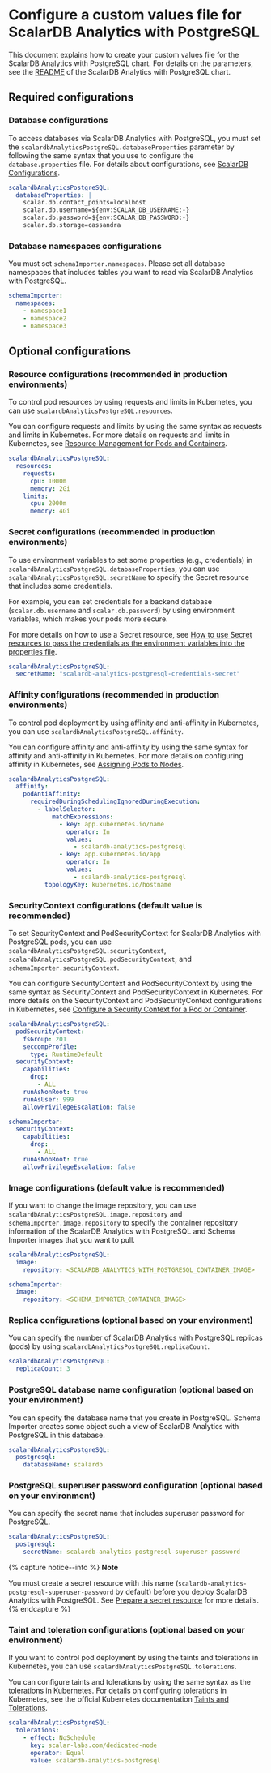 # Configure a custom values file for ScalarDB Analytics with PostgreSQL

This document explains how to create your custom values file for the ScalarDB Analytics with PostgreSQL chart. For details on the parameters, see the [README](https://github.com/scalar-labs/helm-charts/blob/main/charts/scalardb-analytics-postgresql/README.md) of the ScalarDB Analytics with PostgreSQL chart.

## Required configurations

### Database configurations

To access databases via ScalarDB Analytics with PostgreSQL, you must set the `scalardbAnalyticsPostgreSQL.databaseProperties` parameter by following the same syntax that you use to configure the `database.properties` file. For details about configurations, see [ScalarDB Configurations](https://github.com/scalar-labs/scalardb/blob/master/docs/configurations.md).

```yaml
scalardbAnalyticsPostgreSQL:
  databaseProperties: |
    scalar.db.contact_points=localhost
    scalar.db.username=${env:SCALAR_DB_USERNAME:-}
    scalar.db.password=${env:SCALAR_DB_PASSWORD:-}
    scalar.db.storage=cassandra
```

### Database namespaces configurations

You must set `schemaImporter.namespaces`. Please set all database namespaces that includes tables you want to read via ScalarDB Analytics with PostgreSQL.

```yaml
schemaImporter:
  namespaces:
    - namespace1
    - namespace2
    - namespace3
```

## Optional configurations

### Resource configurations (recommended in production environments)

To control pod resources by using requests and limits in Kubernetes, you can use `scalardbAnalyticsPostgreSQL.resources`.

You can configure requests and limits by using the same syntax as requests and limits in Kubernetes. For more details on requests and limits in Kubernetes, see [Resource Management for Pods and Containers](https://kubernetes.io/docs/concepts/configuration/manage-resources-containers/).

```yaml
scalardbAnalyticsPostgreSQL:
  resources:
    requests:
      cpu: 1000m
      memory: 2Gi
    limits:
      cpu: 2000m
      memory: 4Gi
```

### Secret configurations (recommended in production environments)

To use environment variables to set some properties (e.g., credentials) in `scalardbAnalyticsPostgreSQL.databaseProperties`, you can use `scalardbAnalyticsPostgreSQL.secretName` to specify the Secret resource that includes some credentials.

For example, you can set credentials for a backend database (`scalar.db.username` and `scalar.db.password`) by using environment variables, which makes your pods more secure.

For more details on how to use a Secret resource, see [How to use Secret resources to pass the credentials as the environment variables into the properties file](./use-secret-for-credentials.md).

```yaml
scalardbAnalyticsPostgreSQL:
  secretName: "scalardb-analytics-postgresql-credentials-secret"
```

### Affinity configurations (recommended in production environments)

To control pod deployment by using affinity and anti-affinity in Kubernetes, you can use `scalardbAnalyticsPostgreSQL.affinity`.

You can configure affinity and anti-affinity by using the same syntax for affinity and anti-affinity in Kubernetes. For more details on configuring affinity in Kubernetes, see [Assigning Pods to Nodes](https://kubernetes.io/docs/concepts/scheduling-eviction/assign-pod-node/).

```yaml
scalardbAnalyticsPostgreSQL:
  affinity:
    podAntiAffinity:
      requiredDuringSchedulingIgnoredDuringExecution:
        - labelSelector:
            matchExpressions:
              - key: app.kubernetes.io/name
                operator: In
                values:
                  - scalardb-analytics-postgresql
              - key: app.kubernetes.io/app
                operator: In
                values:
                  - scalardb-analytics-postgresql
          topologyKey: kubernetes.io/hostname
```

### SecurityContext configurations (default value is recommended)

To set SecurityContext and PodSecurityContext for ScalarDB Analytics with PostgreSQL pods, you can use `scalardbAnalyticsPostgreSQL.securityContext`, `scalardbAnalyticsPostgreSQL.podSecurityContext`, and `schemaImporter.securityContext`.

You can configure SecurityContext and PodSecurityContext by using the same syntax as SecurityContext and PodSecurityContext in Kubernetes. For more details on the SecurityContext and PodSecurityContext configurations in Kubernetes, see [Configure a Security Context for a Pod or Container](https://kubernetes.io/docs/tasks/configure-pod-container/security-context/).

```yaml
scalardbAnalyticsPostgreSQL:
  podSecurityContext:
    fsGroup: 201
    seccompProfile:
      type: RuntimeDefault
  securityContext:
    capabilities:
      drop:
        - ALL
    runAsNonRoot: true
    runAsUser: 999
    allowPrivilegeEscalation: false

schemaImporter:
  securityContext:
    capabilities:
      drop:
        - ALL
    runAsNonRoot: true
    allowPrivilegeEscalation: false
```

### Image configurations (default value is recommended)

If you want to change the image repository, you can use `scalardbAnalyticsPostgreSQL.image.repository` and `schemaImporter.image.repository` to specify the container repository information of the ScalarDB Analytics with PostgreSQL and Schema Importer images that you want to pull.

```yaml
scalardbAnalyticsPostgreSQL:
  image:
    repository: <SCALARDB_ANALYTICS_WITH_POSTGRESQL_CONTAINER_IMAGE>

schemaImporter:
  image:
    repository: <SCHEMA_IMPORTER_CONTAINER_IMAGE>
```

### Replica configurations (optional based on your environment)

You can specify the number of ScalarDB Analytics with PostgreSQL replicas (pods) by using `scalardbAnalyticsPostgreSQL.replicaCount`.

```yaml
scalardbAnalyticsPostgreSQL:
  replicaCount: 3
```

### PostgreSQL database name configuration (optional based on your environment)

You can specify the database name that you create in PostgreSQL. Schema Importer creates some object such a view of ScalarDB Analytics with PostgreSQL in this database.

```yaml
scalardbAnalyticsPostgreSQL:
  postgresql:
    databaseName: scalardb
```

### PostgreSQL superuser password configuration (optional based on your environment)

You can specify the secret name that includes superuser password for PostgreSQL.

```yaml
scalardbAnalyticsPostgreSQL:
  postgresql:
    secretName: scalardb-analytics-postgresql-superuser-password
```

{% capture notice--info %}
**Note**

You must create a secret resource with this name (`scalardb-analytics-postgresql-superuser-password` by default) before you deploy ScalarDB Analytics with PostgreSQL. See [Prepare a secret resource](./how-to-deploy-scalardb-analytics-postgresql.md#prepare-a-secret-resource) for more details.
{% endcapture %}

### Taint and toleration configurations (optional based on your environment)

If you want to control pod deployment by using the taints and tolerations in Kubernetes, you can use `scalardbAnalyticsPostgreSQL.tolerations`.

You can configure taints and tolerations by using the same syntax as the tolerations in Kubernetes. For details on configuring tolerations in Kubernetes, see the official Kubernetes documentation [Taints and Tolerations](https://kubernetes.io/docs/concepts/scheduling-eviction/taint-and-toleration/).

```yaml
scalardbAnalyticsPostgreSQL:
  tolerations:
    - effect: NoSchedule
      key: scalar-labs.com/dedicated-node
      operator: Equal
      value: scalardb-analytics-postgresql
```
